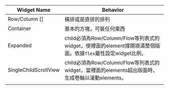 
| **Widget Name**       | **Behavior**                                                                 |
| --------------------- | ---------------------------------------------------------------------------- |
| Row/Column []         | 橫排或是直排的排列                                                                    |
| Container             | 基本的方塊，可裝任何東西                                                                 |
| Expanded              | child必須為Row/Column/Flow等列表式的widget，使裡面的element撐開填滿整個版面。依據`flex`屬性設定widget比例。 |
| SingleChildScrollView | child必須為Row/Column/Flow等列表式的widget，當裡面的elements超出版面時，生成卷軸以滾動elements。        |
|                       |                                                                              |
